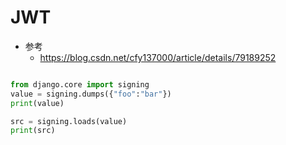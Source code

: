 # JWT

- 参考
    - https://blog.csdn.net/cfy137000/article/details/79189252
    
```python

from django.core import signing
value = signing.dumps({"foo":"bar"})
print(value)

src = signing.loads(value)
print(src)

```    